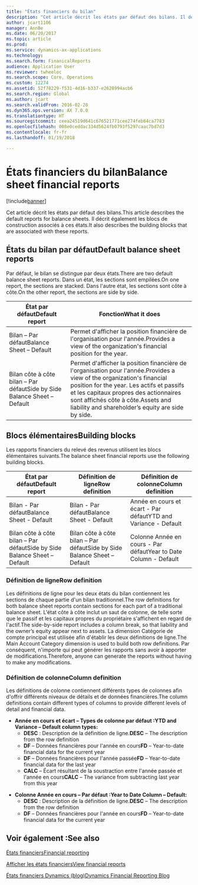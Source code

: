 ```yaml
---
title: "États financiers du bilan"
description: "Cet article décrit les états par défaut des bilans. Il décrit également les blocs de construction associés à ces états."
author: jcart1106
manager: AnnBe
ms.date: 06/20/2017
ms.topic: article
ms.prod: 
ms.service: dynamics-ax-applications
ms.technology: 
ms.search.form: FinanicalReports
audience: Application User
ms.reviewer: twheeloc
ms.search.scope: Core, Operations
ms.custom: 12274
ms.assetid: 52f78229-f531-4d16-b337-e2628994acb6
ms.search.region: Global
ms.author: jcart
ms.search.validFrom: 2016-02-28
ms.dyn365.ops.version: AX 7.0.0
ms.translationtype: HT
ms.sourcegitcommit: ceea24519d641c676521771cee274feb64ca7783
ms.openlocfilehash: 008e0ceddac334d5624fb0793f5297caac7bd7d3
ms.contentlocale: fr-fr
ms.lasthandoff: 01/19/2018

---
```


# <a name="balance-sheet-financial-reports"></a><span data-ttu-id="76b37-104">États financiers du bilan</span><span class="sxs-lookup"><span data-stu-id="76b37-104">Balance sheet financial reports</span></span>

[!include[banner](../includes/banner.md)]


<span data-ttu-id="76b37-105">Cet article décrit les états par défaut des bilans.</span><span class="sxs-lookup"><span data-stu-id="76b37-105">This article describes the default reports for balance sheets.</span></span> <span data-ttu-id="76b37-106">Il décrit également les blocs de construction associés à ces états.</span><span class="sxs-lookup"><span data-stu-id="76b37-106">It also describes the building blocks that are associated with these reports.</span></span> 

<a name="default-balance-sheet-reports"></a><span data-ttu-id="76b37-107">États du bilan par défaut</span><span class="sxs-lookup"><span data-stu-id="76b37-107">Default balance sheet reports</span></span>
-----------------------------

<span data-ttu-id="76b37-108">Par défaut, le bilan se distingue par deux états.</span><span class="sxs-lookup"><span data-stu-id="76b37-108">There are two default balance sheet reports.</span></span> <span data-ttu-id="76b37-109">Dans un état, les sections sont empilées.</span><span class="sxs-lookup"><span data-stu-id="76b37-109">On one report, the sections are stacked.</span></span> <span data-ttu-id="76b37-110">Dans l'autre état, les sections sont côte à côte.</span><span class="sxs-lookup"><span data-stu-id="76b37-110">On the other report, the sections are side by side.</span></span>

| <span data-ttu-id="76b37-111">État par défaut</span><span class="sxs-lookup"><span data-stu-id="76b37-111">Default report</span></span>                       | <span data-ttu-id="76b37-112">Fonction</span><span class="sxs-lookup"><span data-stu-id="76b37-112">What it does</span></span>                                                                                                                           |
|--------------------------------------|----------------------------------------------------------------------------------------------------------------------------------------|
| <span data-ttu-id="76b37-113">Bilan – Par défaut</span><span class="sxs-lookup"><span data-stu-id="76b37-113">Balance Sheet – Default</span></span>              | <span data-ttu-id="76b37-114">Permet d'afficher la position financière de l'organisation pour l'année.</span><span class="sxs-lookup"><span data-stu-id="76b37-114">Provides a view of the organization's financial position for the year.</span></span>                                                                 |
| <span data-ttu-id="76b37-115">Bilan côte à côte bilan – Par défaut</span><span class="sxs-lookup"><span data-stu-id="76b37-115">Side by Side Balance Sheet – Default</span></span> | <span data-ttu-id="76b37-116">Permet d'afficher la position financière de l'organisation pour l'année.</span><span class="sxs-lookup"><span data-stu-id="76b37-116">Provides a view of the organization's financial position for the year.</span></span> <span data-ttu-id="76b37-117">Les actifs et passifs et les capitaux propres des actionnaires sont affichés côte à côte.</span><span class="sxs-lookup"><span data-stu-id="76b37-117">Assets and liability and shareholder’s equity are side by side.</span></span> |

## <a name="building-blocks"></a><span data-ttu-id="76b37-118">Blocs élémentaires</span><span class="sxs-lookup"><span data-stu-id="76b37-118">Building blocks</span></span>
<span data-ttu-id="76b37-119">Les rapports financiers du relevé des revenus utilisent les blocs élémentaires suivants.</span><span class="sxs-lookup"><span data-stu-id="76b37-119">The balance sheet financial reports use the following building blocks.</span></span>

| <span data-ttu-id="76b37-120">État par défaut</span><span class="sxs-lookup"><span data-stu-id="76b37-120">Default report</span></span>                       | <span data-ttu-id="76b37-121">Définition de ligne</span><span class="sxs-lookup"><span data-stu-id="76b37-121">Row definition</span></span>                       | <span data-ttu-id="76b37-122">Définition de colonne</span><span class="sxs-lookup"><span data-stu-id="76b37-122">Column definition</span></span>             |
|--------------------------------------|--------------------------------------|-------------------------------|
| <span data-ttu-id="76b37-123">Bilan - Par défaut</span><span class="sxs-lookup"><span data-stu-id="76b37-123">Balance Sheet - Default</span></span>              | <span data-ttu-id="76b37-124">Bilan - Par défaut</span><span class="sxs-lookup"><span data-stu-id="76b37-124">Balance Sheet - Default</span></span>              | <span data-ttu-id="76b37-125">Année en cours et écart - Par défaut</span><span class="sxs-lookup"><span data-stu-id="76b37-125">YTD and Variance - Default</span></span>    |
| <span data-ttu-id="76b37-126">Bilan côte à côte bilan – Par défaut</span><span class="sxs-lookup"><span data-stu-id="76b37-126">Side by Side Balance Sheet – Default</span></span> | <span data-ttu-id="76b37-127">Bilan côte à côte bilan – Par défaut</span><span class="sxs-lookup"><span data-stu-id="76b37-127">Side by Side Balance Sheet – Default</span></span> | <span data-ttu-id="76b37-128">Colonne Année en cours - Par défaut</span><span class="sxs-lookup"><span data-stu-id="76b37-128">Year to Date Column - Default</span></span> |

### <a name="row-definition"></a><span data-ttu-id="76b37-129">Définition de ligne</span><span class="sxs-lookup"><span data-stu-id="76b37-129">Row definition</span></span>

<span data-ttu-id="76b37-130">Les définitions de ligne pour les deux états du bilan contiennent les sections de chaque partie d'un bilan traditionnel.</span><span class="sxs-lookup"><span data-stu-id="76b37-130">The row definitions for both balance sheet reports contain sections for each part of a traditional balance sheet.</span></span> <span data-ttu-id="76b37-131">L'état côte à côte inclut un saut de colonne, de telle sorte que le passif et les capitaux propres du propriétaire s'affichent en regard de l'actif.</span><span class="sxs-lookup"><span data-stu-id="76b37-131">The side-by-side report includes a column break, so that liability and the owner’s equity appear next to assets.</span></span> <span data-ttu-id="76b37-132">La dimension Catégorie de compte principal est utilisée afin d'établir les deux définitions de ligne.</span><span class="sxs-lookup"><span data-stu-id="76b37-132">The Main Account Category dimension is used to build both row definitions.</span></span> <span data-ttu-id="76b37-133">Par conséquent, n'importe qui peut générer les rapports sans avoir à apporter de modifications.</span><span class="sxs-lookup"><span data-stu-id="76b37-133">Therefore, anyone can generate the reports without having to make any modifications.</span></span>

### <a name="column-definition"></a><span data-ttu-id="76b37-134">Définition de colonne</span><span class="sxs-lookup"><span data-stu-id="76b37-134">Column definition</span></span>

<span data-ttu-id="76b37-135">Les définitions de colonne contiennent différents types de colonnes afin d'offrir différents niveaux de détails et de données financières.</span><span class="sxs-lookup"><span data-stu-id="76b37-135">The column definitions contain different types of columns to provide different levels of detail and financial data.</span></span>

-   <span data-ttu-id="76b37-136">**Année en cours et écart – Types de colonne par défaut :**</span><span class="sxs-lookup"><span data-stu-id="76b37-136">**YTD and Variance – Default column types:**</span></span>
    -   <span data-ttu-id="76b37-137">**DESC** : Description de la définition de ligne.</span><span class="sxs-lookup"><span data-stu-id="76b37-137">**DESC** – The description from the row definition</span></span>
    -   <span data-ttu-id="76b37-138">**DF** – Données financières pour l'année en cours</span><span class="sxs-lookup"><span data-stu-id="76b37-138">**FD** – Year-to-date financial data for the current year</span></span>
    -   <span data-ttu-id="76b37-139">**DF** – Données financières pour l'année passée</span><span class="sxs-lookup"><span data-stu-id="76b37-139">**FD** – Year-to-date financial data for the last year</span></span>
    -   <span data-ttu-id="76b37-140">**CALC** – Écart résultant de la soustraction entre l'année passée et l'année en cours</span><span class="sxs-lookup"><span data-stu-id="76b37-140">**CALC** – The variance from subtracting last year from this year</span></span>

<!-- -->

-   <span data-ttu-id="76b37-141">**Colonne Année en cours – Par défaut :**</span><span class="sxs-lookup"><span data-stu-id="76b37-141">**Year to Date Column – Default:**</span></span>
    -   <span data-ttu-id="76b37-142">**DESC** : Description de la définition de ligne.</span><span class="sxs-lookup"><span data-stu-id="76b37-142">**DESC** – The description from the row definition</span></span>
    -   <span data-ttu-id="76b37-143">**DF** – Données financières pour l'année en cours</span><span class="sxs-lookup"><span data-stu-id="76b37-143">**FD** – Year-to-date financial data for the current year</span></span>

 

<a name="see-also"></a><span data-ttu-id="76b37-144">Voir également :</span><span class="sxs-lookup"><span data-stu-id="76b37-144">See also</span></span>
--------

[<span data-ttu-id="76b37-145">États financiers</span><span class="sxs-lookup"><span data-stu-id="76b37-145">Financial reporting</span></span>](financial-reporting-getting-started.md)

[<span data-ttu-id="76b37-146">Afficher les états financiers</span><span class="sxs-lookup"><span data-stu-id="76b37-146">View financial reports</span></span>](view-financial-reports.md)

[<span data-ttu-id="76b37-147">États financiers Dynamics (blog)</span><span class="sxs-lookup"><span data-stu-id="76b37-147">Dynamics Financial Reporting Blog</span></span>](http://blogs.msdn.com/b/dynamics_financial_reporting/)




